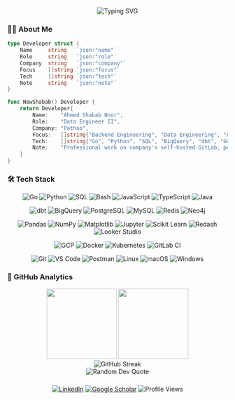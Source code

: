 <div align="center">
  <img src="https://readme-typing-svg.herokuapp.com?font=Fira+Code&size=26&weight=700&duration=2800&pause=2000&color=00D4AA&center=true&vCenter=true&width=800&lines=Hey+there!+I'm+Shabab+%F0%9F%91%8B;Data+Engineer+%40+Pathao;Building+scalable+data+%26+backend+systems!+%F0%9F%9A%80" alt="Typing SVG" />
</div>

### 🧑‍💻 About Me

```go
type Developer struct {
    Name     string   `json:"name"`
    Role     string   `json:"role"`  
    Company  string   `json:"company"`
    Focus    []string `json:"focus"`
    Tech     []string `json:"tech"`
    Note     string   `json:"note"`
}

func NewShabab() Developer {
    return Developer{
        Name:    "Ahmed Shabab Noor",
        Role:    "Data Engineer II",
        Company: "Pathao",
        Focus:   []string{"Backend Engineering", "Data Engineering", "Analytics Engineering", "Data Science & Analytics", "AI & Machine Learning", "Building Scalable Systems"},
        Tech:    []string{"Go", "Python", "SQL", "BigQuery", "dbt", "GCP", "Docker", "Kubernetes"},
        Note:    "Professional work on company's self-hosted GitLab, personal projects on GitHub",
    }
}
```

### 🛠️ Tech Stack

<div align="center">

![Go](https://img.shields.io/badge/-Go-00ADD8?style=flat&logo=go&logoColor=white)
![Python](https://img.shields.io/badge/-Python-3776AB?style=flat&logo=python&logoColor=white)
![SQL](https://img.shields.io/badge/-SQL-4479A1?style=flat&logoColor=white)
![Bash](https://img.shields.io/badge/-Bash-4EAA25?style=flat&logo=gnu-bash&logoColor=white)
![JavaScript](https://img.shields.io/badge/-JavaScript-F7DF1E?style=flat&logo=javascript&logoColor=black)
![TypeScript](https://img.shields.io/badge/-TypeScript-3178C6?style=flat&logo=typescript&logoColor=white)
![Java](https://img.shields.io/badge/-Java-ED8B00?style=flat&logo=java&logoColor=white)

![dbt](https://img.shields.io/badge/-dbt-FF694B?style=flat&logo=dbt&logoColor=white)
![BigQuery](https://img.shields.io/badge/-BigQuery-4285F4?style=flat&logo=google-cloud&logoColor=white)
![PostgreSQL](https://img.shields.io/badge/-PostgreSQL-4169E1?style=flat&logo=postgresql&logoColor=white)
![MySQL](https://img.shields.io/badge/-MySQL-4479A1?style=flat&logo=mysql&logoColor=white)
![Redis](https://img.shields.io/badge/-Redis-DC382D?style=flat&logo=redis&logoColor=white)
![Neo4j](https://img.shields.io/badge/-Neo4j-008CC1?style=flat&logo=neo4j&logoColor=white) 

![Pandas](https://img.shields.io/badge/-Pandas-150458?style=flat&logo=pandas&logoColor=white)
![NumPy](https://img.shields.io/badge/-NumPy-013243?style=flat&logo=numpy&logoColor=white)
![Matplotlib](https://img.shields.io/badge/-Matplotlib-11557C?style=flat&logo=python&logoColor=white)
![Jupyter](https://img.shields.io/badge/-Jupyter-F37626?style=flat&logo=jupyter&logoColor=white)
![Scikit Learn](https://img.shields.io/badge/-Scikit%20Learn-F7931E?style=flat&logo=scikit-learn&logoColor=white)
![Redash](https://img.shields.io/badge/-Redash-FF7964?style=flat&logo=redash&logoColor=white)
![Looker Studio](https://img.shields.io/badge/-Looker%20Studio-4285F4?style=flat&logo=looker&logoColor=white)

![GCP](https://img.shields.io/badge/-Google%20Cloud-4285F4?style=flat&logo=google-cloud&logoColor=white)
![Docker](https://img.shields.io/badge/-Docker-2496ED?style=flat&logo=docker&logoColor=white)
![Kubernetes](https://img.shields.io/badge/-Kubernetes-326CE5?style=flat&logo=kubernetes&logoColor=white)
![GitLab CI](https://img.shields.io/badge/-GitLab%20CI-FC6D26?style=flat&logo=gitlab&logoColor=white)

![Git](https://img.shields.io/badge/-Git-F05032?style=flat&logo=git&logoColor=white)
![VS Code](https://img.shields.io/badge/-VS%20Code-007ACC?style=flat&logo=visual-studio-code&logoColor=white)
![Postman](https://img.shields.io/badge/-Postman-FF6C37?style=flat&logo=postman&logoColor=white)
![Linux](https://img.shields.io/badge/-Linux-FCC624?style=flat&logo=linux&logoColor=black)
![macOS](https://img.shields.io/badge/-macOS-000000?style=flat&logo=apple&logoColor=white)
![Windows](https://img.shields.io/badge/-Windows-0078D4?style=flat&logo=windows&logoColor=white)

</div>

### 🎯 GitHub Analytics

<div align="center">
  <img height="160em" src="https://github-readme-stats.vercel.app/api?username=ashababnoor&show_icons=true&theme=dark&include_all_commits=true&count_private=true&hide_border=true&bg_color=0d1117&title_color=00d4aa&icon_color=00d4aa&text_color=c9d1d9"/>

  <img height="160em" src="https://github-readme-stats.vercel.app/api/top-langs/?username=ashababnoor&layout=compact&langs_count=6&theme=dark&hide_border=true&bg_color=0d1117&title_color=00d4aa&text_color=c9d1d9"/>
</div>

<div align="center">
  <img src="https://github-readme-streak-stats.herokuapp.com/?user=ashababnoor&theme=dark&hide_border=true&background=0d1117&stroke=00d4aa&ring=00d4aa&fire=00d4aa&currStreakNum=c9d1d9&sideNums=c9d1d9&currStreakLabel=00d4aa&sideLabels=c9d1d9&dates=c9d1d9" alt="GitHub Streak" />
</div>

<!-- ## 🏆 GitHub Achievements
<div align="center">
  <img src="https://github-profile-trophy.vercel.app/?username=ashababnoor&theme=darkhub&no-frame=true&no-bg=false&margin-w=4&column=7" alt="GitHub Trophies" />
</div> -->

<!-- ## 🐍 Contribution Graph

<div align="center">
  <img src="https://raw.githubusercontent.com/platane/snk/output/github-contribution-grid-snake-dark.svg" alt="Snake animation" />
</div> -->


<div align="center">
<img src="https://quotes-github-readme.vercel.app/api?type=horizontal&theme=dark" alt="Random Dev Quote"/>
</div>

### 

<div align="center">

[![LinkedIn](https://img.shields.io/badge/-LinkedIn-0077B5?style=flat&logo=linkedin&logoColor=white)](https://linkedin.com/in/ashababnoor)
[![Google Scholar](https://img.shields.io/badge/-Google%20Scholar-4285F4?style=flat&logo=google-scholar&logoColor=white)](https://scholar.google.com/citations?user=b6chKnEAAAAJ)
![Profile Views](https://komarev.com/ghpvc/?username=ashababnoor&color=blue&style=flat&label=Views)

</div>
